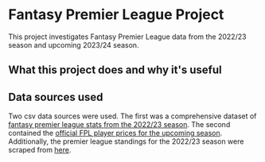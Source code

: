 # Fantasy Premier League Project
This project investigates Fantasy Premier League data from the 2022/23 season and upcoming 2023/24 season.

## What this project does and why it's useful

## Data sources used 
Two csv data sources were used. The first was a comprehensive dataset of [fantasy premier league stats from the 2022/23 season](https://www.kaggle.com/datasets/meraxes10/fantasy-premier-league-dataset-2022-2023). The second contained the [official FPL player prices for the upcoming season](https://www.fplanalytics.com/playerStatus.html).
Additionally, the premier league standings for the 2022/23 season were scraped from [here](https://www.sportingnews.com/us/soccer/news/english-premier-league-table-2022-23-updated-epl-standings/jh3khedtjm3bbxccudntwq9h).



